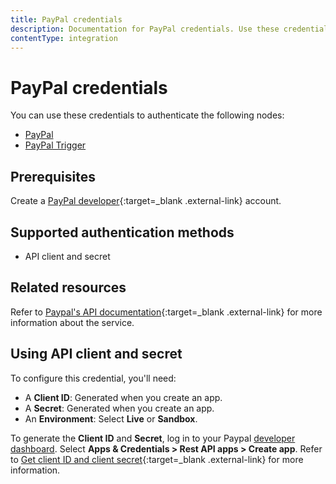 ```yaml
---
title: PayPal credentials
description: Documentation for PayPal credentials. Use these credentials to authenticate PayPal in n8n, a workflow automation platform.
contentType: integration
---
```


# PayPal credentials

You can use these credentials to authenticate the following nodes:

- [PayPal](/integrations/builtin/app-nodes/n8n-nodes-base.paypal/)
- [PayPal Trigger](/integrations/builtin/trigger-nodes/n8n-nodes-base.paypaltrigger/)

## Prerequisites

Create a [PayPal developer](https://developer.paypal.com/home){:target=_blank .external-link} account.

## Supported authentication methods

- API client and secret

## Related resources

Refer to [Paypal's API documentation](https://developer.paypal.com/api/rest/){:target=_blank .external-link} for more information about the service.

## Using API client and secret

To configure this credential, you'll need:

- A **Client ID**: Generated when you create an app.
- A **Secret**: Generated when you create an app.
- An **Environment**: Select **Live** or **Sandbox**.

To generate the **Client ID** and **Secret**, log in to your Paypal [developer dashboard](https://developer.paypal.com/dashboard/). Select **Apps & Credentials > Rest API apps > Create app**. Refer to [Get client ID and client secret](https://developer.paypal.com/api/rest/#link-getclientidandclientsecret){:target=_blank .external-link} for more information.


